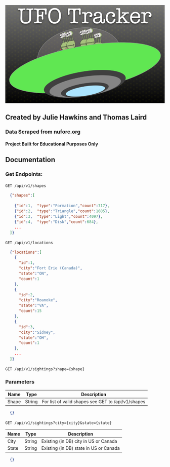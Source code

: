 ![logo](ufo-track-logo.png?raw=true)
## Created by Julie Hawkins and Thomas Laird
### Data Scraped from nuforc.org
#### Project Built for Educational Purposes Only

## Documentation

### Get Endpoints: 
`GET /api/v1/shapes`
```json
  {"shapes":[
    
    {"id":1,  "type":"Formation","count":717},
    {"id":2,  "type":"Triangle","count":1605},
    {"id":3,  "type":"Light","count":4097},
    {"id":4,  "type":"Disk","count":684},
    ...
  ]}
```

`GET /api/v1/locations`
```json
  {"locations":[
    {
      "id":1,
      "city":"Fort Erie (Canada)",
      "state":"ON",
      "count":1
    },
    {
      "id":2,
      "city":"Roanoke",
      "state":"VA",
      "count":15
    },
    {
      "id":3,
      "city":"Sidney",
      "state":"OH",
      "count":1
    },
    ...
  ]}
```

`GET /api/v1/sightings?shape={shape}`
### Parameters
| Name | Type |  Description |
| ---- | ---- | ------------ |
| Shape | String | For list of valid shapes see GET to /api/v1/shapes |
```json
  {}
```

`GET /api/v1/sightings?city={city}&state={state}`

| Name | Type |  Description |
| ---- | ---- | ------------ |
| City | String | Existing (in DB) city in US or Canada|
| State | String | Existing (in DB) state in US or Canada|
```json
  {}
```
